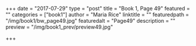 +++
date = "2017-07-29"
type = "post"
title = "Book 1, Page 49"
featured = ""
categories = ["book1"]
author = "Maria Rice"
linktitle = ""
featuredpath = "/img/book1/bw_page49.jpg"
featuredalt = "Page49"
description = ""
preview = "/img/book1_prev/preview49.jpg"

+++

